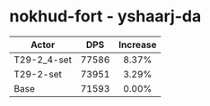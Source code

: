 # nokhud-fort - yshaarj-da
| Actor | DPS | Increase |
|---|:---:|:---:|
|T29-2_4-set|77586|8.37%|
|T29-2-set|73951|3.29%|
|Base|71593|0.00%|
